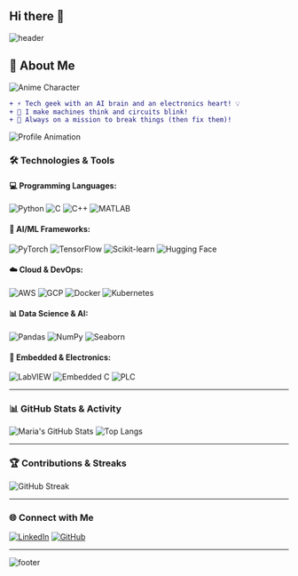 ## Hi there 👋

<!--
**Maria-Antony/Maria-Antony** is a ✨ _special_ ✨ repository because its `README.md` (this file) appears on your GitHub profile.

Here are some ideas to get you started:

- 🔭 I’m currently working on ...
- 🌱 I’m currently learning ...
- 👯 I’m looking to collaborate on ...
- 🤔 I’m looking for help with ...
- 💬 Ask me about ...
- 📫 How to reach me: ...
- 😄 Pronouns: ...
- ⚡ Fun fact: ...
-->

![header](https://capsule-render.vercel.app/api?type=waving&color=0:ff5733,100:1e90ff&height=200&section=header&text=Hi%20there!%20I'm%20Maria%20👋&fontSize=35&fontColor=ffffff&animation=fadeIn)

## 🚀 About Me

![Anime Character]([https://i.imgur.com/JzQp4Ky.gif](https://user-images.githubusercontent.com/74038190/216644487-64767dbf-3ffd-4a5a-bb44-88f07ea5a31c.gif))  

```diff
+ ⚡ Tech geek with an AI brain and an electronics heart! 💡
+ 🤖 I make machines think and circuits blink!
+ 🚀 Always on a mission to break things (then fix them)!
```

![Profile Animation](https://readme-typing-svg.herokuapp.com?font=Fira+Code&size=22&pause=1000&color=F70000&center=true&vCenter=true&width=450&lines=Welcome+to+my+GitHub!;AI+Engineer+%7C+Electronics+Specialist;Machine+Learning+%7C+Embedded+Systems;Innovator+and+Tech+Explorer!)

### 🛠️ Technologies & Tools

#### **💻 Programming Languages:**
![Python](https://img.shields.io/badge/Python-3776AB?style=for-the-badge&logo=python&logoColor=white)
![C](https://img.shields.io/badge/C-A8B9CC?style=for-the-badge&logo=c&logoColor=white)
![C++](https://img.shields.io/badge/C++-00599C?style=for-the-badge&logo=c%2B%2B&logoColor=white)
![MATLAB](https://img.shields.io/badge/MATLAB-0076A8?style=for-the-badge&logo=mathworks&logoColor=white)

#### **🧠 AI/ML Frameworks:**
![PyTorch](https://img.shields.io/badge/PyTorch-EE4C2C?style=for-the-badge&logo=pytorch&logoColor=white)
![TensorFlow](https://img.shields.io/badge/TensorFlow-FF6F00?style=for-the-badge&logo=tensorflow&logoColor=white)
![Scikit-learn](https://img.shields.io/badge/Scikit--learn-F7931E?style=for-the-badge&logo=scikit-learn&logoColor=white)
![Hugging Face](https://img.shields.io/badge/Hugging%20Face-FCC624?style=for-the-badge&logo=huggingface&logoColor=black)

#### **☁️ Cloud & DevOps:**
![AWS](https://img.shields.io/badge/AWS-232F3E?style=for-the-badge&logo=amazonaws&logoColor=white)
![GCP](https://img.shields.io/badge/GCP-4285F4?style=for-the-badge&logo=googlecloud&logoColor=white)
![Docker](https://img.shields.io/badge/Docker-2496ED?style=for-the-badge&logo=docker&logoColor=white)
![Kubernetes](https://img.shields.io/badge/Kubernetes-326CE5?style=for-the-badge&logo=kubernetes&logoColor=white)

#### **📊 Data Science & AI:**
![Pandas](https://img.shields.io/badge/Pandas-150458?style=for-the-badge&logo=pandas&logoColor=white)
![NumPy](https://img.shields.io/badge/NumPy-013243?style=for-the-badge&logo=numpy&logoColor=white)
![Seaborn](https://img.shields.io/badge/Seaborn-008080?style=for-the-badge&logoColor=white)

#### **🔧 Embedded & Electronics:**
![LabVIEW](https://img.shields.io/badge/LabVIEW-FFDB00?style=for-the-badge&logo=ni&logoColor=black)
![Embedded C](https://img.shields.io/badge/Embedded%20C-00599C?style=for-the-badge&logo=c&logoColor=white)
![PLC](https://img.shields.io/badge/PLC-00427F?style=for-the-badge&logo=siemens&logoColor=white)

---

### 📊 GitHub Stats & Activity

![Maria's GitHub Stats](https://github-readme-stats.vercel.app/api?username=your-github-username&show_icons=true&theme=tokyonight)
![Top Langs](https://github-readme-stats.vercel.app/api/top-langs/?username=your-github-username&layout=compact&theme=tokyonight)

---

### 🏆 Contributions & Streaks

![GitHub Streak](https://github-readme-streak-stats.herokuapp.com/?user=your-github-username&theme=tokyonight)

---

### 🌐 Connect with Me
[![LinkedIn](https://img.shields.io/badge/LinkedIn-0A66C2?style=for-the-badge&logo=linkedin&logoColor=white)](https://www.linkedin.com/in/maria-pushparaj)
[![GitHub](https://img.shields.io/badge/GitHub-181717?style=for-the-badge&logo=github&logoColor=white)](https://github.com/Maria-Antony)

---

![footer](https://capsule-render.vercel.app/api?type=waving&color=0:1e90ff,100:ff5733&height=150&section=footer)

